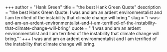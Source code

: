 +++
author = "Hank Green"
title = "the best Hank Green Quote"
description = "the best Hank Green Quote: I was and am an ardent environmentalist and I am terrified of the instability that climate change will bring."
slug = "i-was-and-am-an-ardent-environmentalist-and-i-am-terrified-of-the-instability-that-climate-change-will-bring"
quote = '''I was and am an ardent environmentalist and I am terrified of the instability that climate change will bring.'''
+++
I was and am an ardent environmentalist and I am terrified of the instability that climate change will bring.
